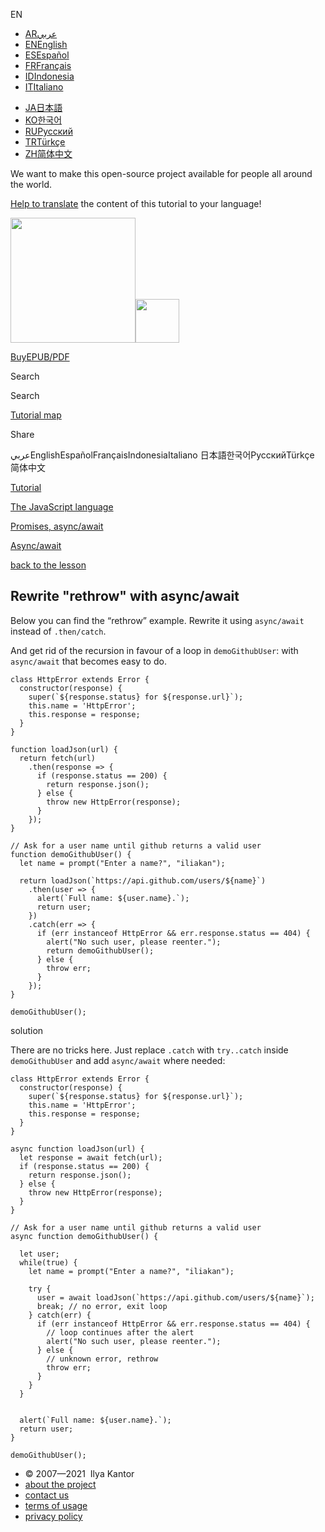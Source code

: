EN

- <a href="https://ar.javascript.info/task/rewrite-async-2" class="supported-langs__link"><span class="supported-langs__brief">AR</span><span class="supported-langs__title">عربي</span></a>
- <a href="https://javascript.info/task/rewrite-async-2" class="supported-langs__link"><span class="supported-langs__brief">EN</span><span class="supported-langs__title">English</span></a>
- <a href="https://es.javascript.info/task/rewrite-async-2" class="supported-langs__link"><span class="supported-langs__brief">ES</span><span class="supported-langs__title">Español</span></a>
- <a href="https://fr.javascript.info/task/rewrite-async-2" class="supported-langs__link"><span class="supported-langs__brief">FR</span><span class="supported-langs__title">Français</span></a>
- <a href="https://id.javascript.info/task/rewrite-async-2" class="supported-langs__link"><span class="supported-langs__brief">ID</span><span class="supported-langs__title">Indonesia</span></a>
- <a href="https://it.javascript.info/task/rewrite-async-2" class="supported-langs__link"><span class="supported-langs__brief">IT</span><span class="supported-langs__title">Italiano</span></a>

<!-- -->

- <a href="https://ja.javascript.info/task/rewrite-async-2" class="supported-langs__link"><span class="supported-langs__brief">JA</span><span class="supported-langs__title">日本語</span></a>
- <a href="https://ko.javascript.info/task/rewrite-async-2" class="supported-langs__link"><span class="supported-langs__brief">KO</span><span class="supported-langs__title">한국어</span></a>
- <a href="https://learn.javascript.ru/task/rewrite-async-2" class="supported-langs__link"><span class="supported-langs__brief">RU</span><span class="supported-langs__title">Русский</span></a>
- <a href="https://tr.javascript.info/task/rewrite-async-2" class="supported-langs__link"><span class="supported-langs__brief">TR</span><span class="supported-langs__title">Türkçe</span></a>
- <a href="https://zh.javascript.info/task/rewrite-async-2" class="supported-langs__link"><span class="supported-langs__brief">ZH</span><span class="supported-langs__title">简体中文</span></a>

We want to make this open-source project available for people all around the world.

[Help to translate](https://javascript.info/translate) the content of this tutorial to your language!

<a href="/" class="sitetoolbar__link sitetoolbar__link_logo"><img src="/img/sitetoolbar__logo_en.svg" class="sitetoolbar__logo sitetoolbar__logo_normal" role="presentation" width="200" /><img src="/img/sitetoolbar__logo_small_en.svg" class="sitetoolbar__logo sitetoolbar__logo_small" role="presentation" width="70" /></a>

<a href="/ebook" class="buy-book-button"><span class="buy-book-button__extra-text">Buy</span>EPUB/PDF</a>

Search

Search

<a href="/tutorial/map" class="map"><span class="map__text">Tutorial map</span></a>

<span class="share-icons__title">Share</span><a href="https://twitter.com/share?url=https%3A%2F%2Fjavascript.info%2Ftask%2Frewrite-async-2" class="share share_tw"></a><a href="https://www.facebook.com/sharer/sharer.php?s=100&amp;p%5Burl%5D=https%3A%2F%2Fjavascript.info%2Ftask%2Frewrite-async-2" class="share share_fb"></a>

عربيEnglishEspañolFrançaisIndonesiaItaliano 日本語한국어РусскийTürkçe 简体中文

<a href="/" class="breadcrumbs__link"><span class="breadcrumbs__hidden-text">Tutorial</span></a>

<a href="/js" class="breadcrumbs__link"><span>The JavaScript language</span></a>

<a href="/async" class="breadcrumbs__link"><span>Promises, async/await</span></a>

<a href="/async-await" class="breadcrumbs__link"><span>Async/await</span></a>

<a href="/async-await" class="task-single__back"><span>back to the lesson</span></a>

## Rewrite "rethrow" with async/await

Below you can find the “rethrow” example. Rewrite it using `async/await` instead of `.then/catch`.

And get rid of the recursion in favour of a loop in `demoGithubUser`: with `async/await` that becomes easy to do.

<a href="#" class="toolbar__button toolbar__button_run" title="run"></a>

<a href="#" class="toolbar__button toolbar__button_edit" title="open in sandbox"></a>

    class HttpError extends Error {
      constructor(response) {
        super(`${response.status} for ${response.url}`);
        this.name = 'HttpError';
        this.response = response;
      }
    }

    function loadJson(url) {
      return fetch(url)
        .then(response => {
          if (response.status == 200) {
            return response.json();
          } else {
            throw new HttpError(response);
          }
        });
    }

    // Ask for a user name until github returns a valid user
    function demoGithubUser() {
      let name = prompt("Enter a name?", "iliakan");

      return loadJson(`https://api.github.com/users/${name}`)
        .then(user => {
          alert(`Full name: ${user.name}.`);
          return user;
        })
        .catch(err => {
          if (err instanceof HttpError && err.response.status == 404) {
            alert("No such user, please reenter.");
            return demoGithubUser();
          } else {
            throw err;
          }
        });
    }

    demoGithubUser();

solution

There are no tricks here. Just replace `.catch` with `try..catch` inside `demoGithubUser` and add `async/await` where needed:

<a href="#" class="toolbar__button toolbar__button_run" title="run"></a>

<a href="#" class="toolbar__button toolbar__button_edit" title="open in sandbox"></a>

    class HttpError extends Error {
      constructor(response) {
        super(`${response.status} for ${response.url}`);
        this.name = 'HttpError';
        this.response = response;
      }
    }

    async function loadJson(url) {
      let response = await fetch(url);
      if (response.status == 200) {
        return response.json();
      } else {
        throw new HttpError(response);
      }
    }

    // Ask for a user name until github returns a valid user
    async function demoGithubUser() {

      let user;
      while(true) {
        let name = prompt("Enter a name?", "iliakan");

        try {
          user = await loadJson(`https://api.github.com/users/${name}`);
          break; // no error, exit loop
        } catch(err) {
          if (err instanceof HttpError && err.response.status == 404) {
            // loop continues after the alert
            alert("No such user, please reenter.");
          } else {
            // unknown error, rethrow
            throw err;
          }
        }
      }


      alert(`Full name: ${user.name}.`);
      return user;
    }

    demoGithubUser();

- © 2007—2021  Ilya Kantor
- <a href="/about" class="page-footer__link">about the project</a>
- <a href="/about#contact-us" class="page-footer__link">contact us</a>
- <a href="/terms" class="page-footer__link">terms of usage</a>
- <a href="/privacy" class="page-footer__link">privacy policy</a>

